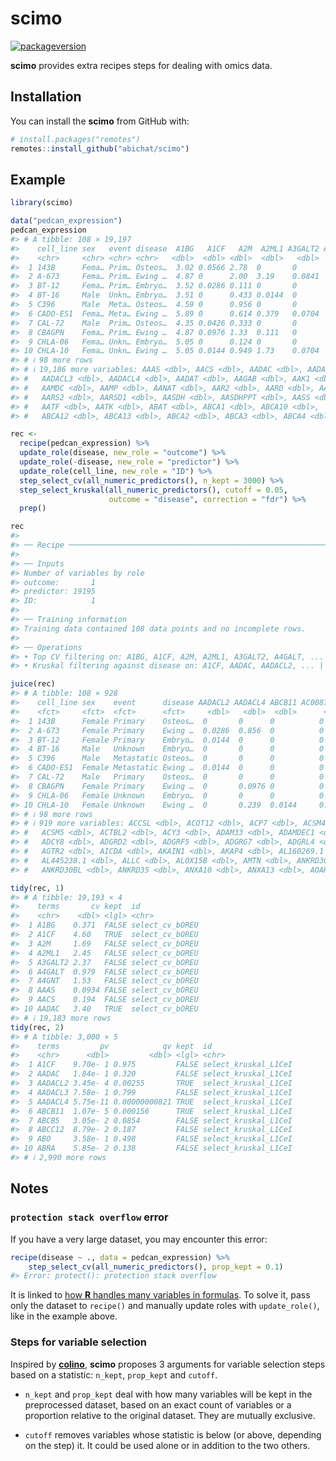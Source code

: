 
<!-- README.md is generated from README.Rmd. Please edit that file -->

# scimo

<!-- badges: start -->

[![packageversion](https://img.shields.io/badge/version-0.0.0.9000-orange.svg)](commits/master)
<!-- badges: end -->

**scimo** provides extra recipes steps for dealing with omics data.

## Installation

You can install the **scimo** from GitHub with:

``` r
# install.packages("remotes")
remotes::install_github("abichat/scimo")
```

## Example

``` r
library(scimo)

data("pedcan_expression")
pedcan_expression
#> # A tibble: 108 × 19,197
#>    cell_line sex   event disease  A1BG   A1CF   A2M  A2ML1 A3GALT2 A4GALT  A4GNT
#>    <chr>     <chr> <chr> <chr>   <dbl>  <dbl> <dbl>  <dbl>   <dbl>  <dbl>  <dbl>
#>  1 143B      Fema… Prim… Osteos…  3.02 0.0566 2.78  0       0       2.13  0     
#>  2 A-673     Fema… Prim… Ewing …  4.87 0      2.00  3.19    0.0841  4.62  0.189 
#>  3 BT-12     Fema… Prim… Embryo…  3.52 0.0286 0.111 0       0       2.32  0.0704
#>  4 BT-16     Male  Unkn… Embryo…  3.51 0      0.433 0.0144  0       1.54  0.0144
#>  5 C396      Male  Meta… Osteos…  4.59 0      0.956 0       0       5.10  0     
#>  6 CADO-ES1  Fema… Meta… Ewing …  5.89 0      0.614 0.379   0.0704  6.60  0.151 
#>  7 CAL-72    Male  Prim… Osteos…  4.35 0.0426 0.333 0       0       0.614 0     
#>  8 CBAGPN    Fema… Prim… Ewing …  4.87 0.0976 1.33  0.111   0       0.722 0.0704
#>  9 CHLA-06   Fema… Unkn… Embryo…  5.05 0      0.124 0       0       0.848 0.138 
#> 10 CHLA-10   Fema… Unkn… Ewing …  5.05 0.0144 0.949 1.73    0.0704  0.506 0.0704
#> # ℹ 98 more rows
#> # ℹ 19,186 more variables: AAAS <dbl>, AACS <dbl>, AADAC <dbl>, AADACL2 <dbl>,
#> #   AADACL3 <dbl>, AADACL4 <dbl>, AADAT <dbl>, AAGAB <dbl>, AAK1 <dbl>,
#> #   AAMDC <dbl>, AAMP <dbl>, AANAT <dbl>, AAR2 <dbl>, AARD <dbl>, AARS1 <dbl>,
#> #   AARS2 <dbl>, AARSD1 <dbl>, AASDH <dbl>, AASDHPPT <dbl>, AASS <dbl>,
#> #   AATF <dbl>, AATK <dbl>, ABAT <dbl>, ABCA1 <dbl>, ABCA10 <dbl>,
#> #   ABCA12 <dbl>, ABCA13 <dbl>, ABCA2 <dbl>, ABCA3 <dbl>, ABCA4 <dbl>, …
```

``` r
rec <-
  recipe(pedcan_expression) %>% 
  update_role(disease, new_role = "outcome") %>% 
  update_role(-disease, new_role = "predictor") %>% 
  update_role(cell_line, new_role = "ID") %>% 
  step_select_cv(all_numeric_predictors(), n_kept = 3000) %>% 
  step_select_kruskal(all_numeric_predictors(), cutoff = 0.05,
                      outcome = "disease", correction = "fdr") %>% 
  prep()

rec
#> 
#> ── Recipe ──────────────────────────────────────────────────────────────────────
#> 
#> ── Inputs
#> Number of variables by role
#> outcome:       1
#> predictor: 19195
#> ID:            1
#> 
#> ── Training information
#> Training data contained 108 data points and no incomplete rows.
#> 
#> ── Operations
#> • Top CV filtering on: A1BG, A1CF, A2M, A2ML1, A3GALT2, A4GALT, ... | Trained
#> • Kruskal filtering against disease on: A1CF, AADAC, AADACL2, ... | Trained

juice(rec)
#> # A tibble: 108 × 928
#>    cell_line sex    event      disease AADACL2 AADACL4 ABCB11 AC008770.4    ACAN
#>    <fct>     <fct>  <fct>      <fct>     <dbl>   <dbl>  <dbl>      <dbl>   <dbl>
#>  1 143B      Female Primary    Osteos…  0       0      0          0       0.0286
#>  2 A-673     Female Primary    Ewing …  0.0286  0.856  0          0       0.0566
#>  3 BT-12     Female Primary    Embryo…  0.0144  0      0          0       0     
#>  4 BT-16     Male   Unknown    Embryo…  0       0      0          0       0     
#>  5 C396      Male   Metastatic Osteos…  0       0      0          0      10.1   
#>  6 CADO-ES1  Female Metastatic Ewing …  0.0144  0      0          0       0     
#>  7 CAL-72    Male   Primary    Osteos…  0       0      0          0       0.111 
#>  8 CBAGPN    Female Primary    Ewing …  0       0.0976 0          0       0     
#>  9 CHLA-06   Female Unknown    Embryo…  0       0      0          0       0     
#> 10 CHLA-10   Female Unknown    Ewing …  0       0.239  0.0144     0.0426  0     
#> # ℹ 98 more rows
#> # ℹ 919 more variables: ACCSL <dbl>, ACOT12 <dbl>, ACP7 <dbl>, ACSM4 <dbl>,
#> #   ACSM5 <dbl>, ACTBL2 <dbl>, ACY3 <dbl>, ADAM33 <dbl>, ADAMDEC1 <dbl>,
#> #   ADCY8 <dbl>, ADGRD2 <dbl>, ADGRF5 <dbl>, ADGRG7 <dbl>, ADGRL4 <dbl>,
#> #   AGTR2 <dbl>, AICDA <dbl>, AKAIN1 <dbl>, AKAP4 <dbl>, AL160269.1 <dbl>,
#> #   AL445238.1 <dbl>, ALLC <dbl>, ALOX15B <dbl>, AMTN <dbl>, ANKRD30B <dbl>,
#> #   ANKRD30BL <dbl>, ANKRD35 <dbl>, ANXA10 <dbl>, ANXA13 <dbl>, AOAH <dbl>, …

tidy(rec, 1)
#> # A tibble: 19,193 × 4
#>    terms       cv kept  id             
#>    <chr>    <dbl> <lgl> <chr>          
#>  1 A1BG    0.371  FALSE select_cv_bOREU
#>  2 A1CF    4.60   TRUE  select_cv_bOREU
#>  3 A2M     1.69   FALSE select_cv_bOREU
#>  4 A2ML1   2.45   FALSE select_cv_bOREU
#>  5 A3GALT2 2.37   FALSE select_cv_bOREU
#>  6 A4GALT  0.979  FALSE select_cv_bOREU
#>  7 A4GNT   1.53   FALSE select_cv_bOREU
#>  8 AAAS    0.0934 FALSE select_cv_bOREU
#>  9 AACS    0.194  FALSE select_cv_bOREU
#> 10 AADAC   3.40   TRUE  select_cv_bOREU
#> # ℹ 19,183 more rows
tidy(rec, 2)
#> # A tibble: 3,000 × 5
#>    terms         pv            qv kept  id                  
#>    <chr>      <dbl>         <dbl> <lgl> <chr>               
#>  1 A1CF    9.70e- 1 0.975         FALSE select_kruskal_L1CeI
#>  2 AADAC   1.84e- 1 0.320         FALSE select_kruskal_L1CeI
#>  3 AADACL2 3.45e- 4 0.00255       TRUE  select_kruskal_L1CeI
#>  4 AADACL3 7.58e- 1 0.799         FALSE select_kruskal_L1CeI
#>  5 AADACL4 5.75e-11 0.00000000821 TRUE  select_kruskal_L1CeI
#>  6 ABCB11  1.07e- 5 0.000156      TRUE  select_kruskal_L1CeI
#>  7 ABCB5   3.05e- 2 0.0854        FALSE select_kruskal_L1CeI
#>  8 ABCC12  8.79e- 2 0.187         FALSE select_kruskal_L1CeI
#>  9 ABO     3.58e- 1 0.498         FALSE select_kruskal_L1CeI
#> 10 ABRA    5.85e- 2 0.138         FALSE select_kruskal_L1CeI
#> # ℹ 2,990 more rows
```

## Notes

### `protection stack overflow` error

If you have a very large dataset, you may encounter this error:

``` r
recipe(disease ~ ., data = pedcan_expression) %>% 
    step_select_cv(all_numeric_predictors(), prop_kept = 0.1) 
#> Error: protect(): protection stack overflow
```

It is linked to [how **R** handles many variables in
formulas](https://github.com/tidymodels/recipes/issues/467). To solve
it, pass only the dataset to `recipe()` and manually update roles with
`update_role()`, like in the example above.

### Steps for variable selection

Inspired by [**colino**](https://github.com/stevenpawley/colino),
**scimo** proposes 3 arguments for variable selection steps based on a
statistic: `n_kept`, `prop_kept` and `cutoff`.

- `n_kept` and `prop_kept` deal with how many variables will be kept in
  the preprocessed dataset, based on an exact count of variables or a
  proportion relative to the original dataset. They are mutually
  exclusive.

- `cutoff` removes variables whose statistic is below (or above,
  depending on the step) it. It could be used alone or in addition to
  the two others.
